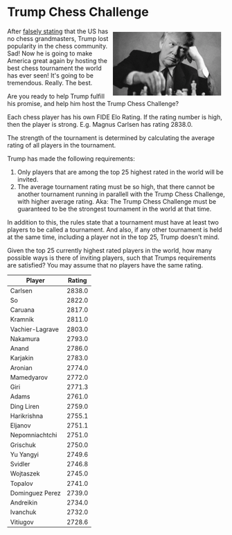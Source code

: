 # Trump Chess Challenge

<img src="image.png" align="right" width="250px" style="margin: 10px;">

After [falsely stating](http://www.politifact.com/truth-o-meter/statements/2016/oct/14/donald-trump/donald-trump-wrongly-maligns-us-chess-prowess/) that the US has no chess
grandmasters, Trump lost popularity in the chess community. Sad! Now
he is going to make America great again by hosting the best chess
tournament the world has ever seen! It's going to be tremendous.
Really. The best.

Are you ready to help Trump fulfill his promise, and help him host the
Trump Chess Challenge?

Each chess player has his own FIDE Elo Rating. If the rating number is
high, then the player is strong. E.g. Magnus Carlsen has rating
2838.0.

The strength of the tournament is determined by calculating the
average rating of all players in the tournament.

Trump has made the following requirements:

1. Only players that are among the top 25 highest rated in the world
   will be invited.
2. The average tournament rating must be so high, that there cannot be
   another tournament running in parallell with the Trump Chess
   Challenge, with higher average rating. Aka: The Trump Chess
   Challenge must be guaranteed to be the strongest tournament in the
   world at that time.

In addition to this, the rules state that a tournament must have at
least two players to be called a tournament. And also, if any other
tournament is held at the same time, including a player not in the top
25, Trump doesn't mind.

Given the top 25 currently highest rated players in the world, how
many possible ways is there of inviting players, such that Trumps
requirements are satisfied? You may assume that no players have the
same rating.

| Player          | Rating   |
| --------------- |:--------:|
| Carlsen         |   2838.0 |
| So              |   2822.0 |
| Caruana         |   2817.0 |
| Kramnik         |   2811.0 |
| Vachier-Lagrave |   2803.0 |
| Nakamura        |   2793.0 |
| Anand           |   2786.0 |
| Karjakin        |   2783.0 |
| Aronian         |   2774.0 |
| Mamedyarov      |   2772.0 |
| Giri            |   2771.3 |
| Adams           |   2761.0 |
| Ding Liren      |   2759.0 |
| Harikrishna     |   2755.1 |
| Eljanov         |   2751.1 |
| Nepomniachtchi  |   2751.0 |
| Grischuk        |   2750.0 |
| Yu Yangyi       |   2749.6 |
| Svidler         |   2746.8 |
| Wojtaszek       |   2745.0 |
| Topalov         |   2741.0 |
| Dominguez Perez |   2739.0 |
| Andreikin       |   2734.0 |
| Ivanchuk        |   2732.0 |
| Vitiugov        |   2728.6 |
